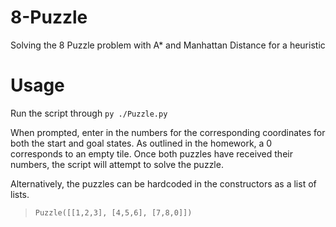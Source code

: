 # 8-Puzzle
Solving the 8 Puzzle problem with A* and Manhattan Distance for a heuristic

# Usage
Run the script through `py ./Puzzle.py`

When prompted, enter in the numbers for the corresponding coordinates for both the start and goal states.
As outlined in the homework, a 0 corresponds to an empty tile.
Once both puzzles have received their numbers, the script will attempt to solve the puzzle.

Alternatively, the puzzles can be hardcoded in the constructors as a list of lists.
> `Puzzle([[1,2,3], [4,5,6], [7,8,0]])`
